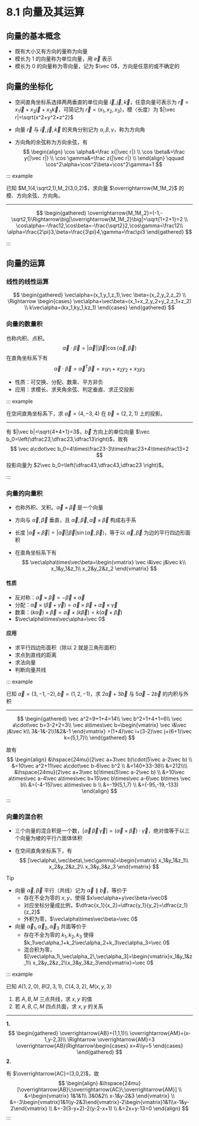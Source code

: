 # 8.1 向量及其运算

## 向量的基本概念

- 既有大小又有方向的量称为向量
- 模长为 $1$ 的向量称为单位向量，用 $\vec e$ 表示
- 模长为 $0$ 的向量称为零向量，记为 $\vec 0$，方向是任意的或不确定的

## 向量的坐标化

- 空间直角坐标系选择两两垂直的单位向量 $\vec i,\vec j,\vec k$，任意向量可表示为 $\vec r=x_1\vec i+x_2\vec j+x_3\vec k$，可简记为 $\vec r=(x_1,x_2,x_3)$，模〈长度）为 $|\vec r|=\sqrt{x^2+y^2+z^2}$

- 向量 $\vec r$ 与 $\vec i,\vec j,\vec k$ 的夹角分别记为 $\alpha,\beta,\gamma$，称为方向角

- 方向角的余弦称为方向余弦，有
  $$
  \begin{align}
  \cos \alpha&=\frac x{|\vec r|} \\
  \cos \beta&=\frac y{|\vec r|} \\
  \cos \gamma&=\frac z{|\vec r|} \\
  \end{align}
  \qquad
  \cos^2\alpha+\cos^2\beta+\cos^2\gamma=1
  $$

::: example

已知 $M_1(4,\sqrt2,1),M_2(3,0,2)$，求向量 $\overrightarrow{M_1M_2}$ 的模、方向余弦、方向角。

---

$$
\begin{gathered}
\overrightarrow{M_1M_2}=(-1,-\sqrt2,1)\Rightarrow\big|\overrightarrow{M_1M_2}\big|=\sqrt{1+2+1}=2 \\
\cos\alpha=-\frac12,\cos\beta=-\frac{\sqrt2}2,\cos\gamma=\frac12\\
\alpha=\frac{2\pi}3,\beta=\frac{3\pi}4,\gamma=\frac\pi3
\end{gathered}
$$

:::

## 向量的运算

### 线性的线性运算

$$
\begin{gathered}
\vec\alpha=(x_1,y_1,z_1),\vec \beta=(x_2,y_2,z_2) \\
\Rightarrow \begin{cases}
\vec\alpha+\vec\beta=(x_1+x_2,y_2+y_2,z_1+z_2) \\
k\vec\alpha=(kx_1,ky_1,kz_1)
\end{cases}
\end{gathered}
$$

### 向量的数量积

也称内积、点积。
$$
\vec\alpha\cdot\vec\beta=|\vec\alpha||\vec\beta|\cos\left<\vec\alpha,\vec\beta\right>
$$
在直角坐标系下有
$$
\vec\alpha\cdot\vec\beta=\vec\alpha^\mathrm T\vec \beta=x_1y_1+x_2y_2+x_3y_3
$$

- 性质：可交换、分配、数乘、平方非负
- 应用：求模长、求夹角余弦、判定垂直、求正交投影

::: example

在空间直角坐标系下，求 $\vec a=(4,-3,4)$ 在 $\vec b=(2,2,1)$ 上的投影。

---

有 $|\vec b|=\sqrt{4+4+1}=3$，$\vec b$ 方向上的单位向量 $\vec b_0=\left(\dfrac23,\dfrac23,\dfrac13\right)$，故有
$$
\vec a\cdot\vec b_0=4\times\frac23-3\times\frac23+4\times\frac13=2
$$
投影向量为 $2\vec b_0=\left(\dfrac43,\dfrac43,\dfrac23 \right)$。

:::

### 向量的向量积

- 也称外积、叉积。$\vec \alpha\times\vec \beta$ 是一个向量

- 方向与 $\vec \alpha,\vec \beta$ 垂直，且 $\vec\alpha,\vec\beta,\vec\alpha\times\vec\beta$ 构成右手系

- 长度 $|\vec\alpha\times\vec\beta|=|\vec\alpha||\vec\beta|\sin\left<\vec\alpha,\vec\beta \right>$，等于以 $\vec\alpha,\vec\beta$ 为边的平行四边形面积

- 在直角坐标系下有
  $$
  \vec\alpha\times\vec\beta=\begin{vmatrix}
  \vec i&\vec j&\vec k\\
  x_1&y_1&z_1\\
  x_2&y_2&z_2
  \end{vmatrix}
  $$

#### 性质

- 反对称：$\vec\alpha\times\vec\beta=-\vec\beta\times\vec\alpha$
- 分配：$\vec\alpha\times(\vec\beta+\vec\gamma)=\vec\alpha\times\vec\beta+\vec\alpha\times\vec\gamma$
- 数乘：$(k\vec\alpha)\times\vec\beta=\vec\alpha\times(k\vec\beta)=k(\vec\alpha\times\vec\beta)$
- $\vec\alpha\times\vec\alpha=\vec 0$

#### 应用

- 求平行四边形面积（除以 2 就是三角形面积）
- 求点到直线的距离
- 求法向量
- 判断向量共线

::: example

已知 $\vec a=(3,-1,-2),\vec b=(1,2,-1)$，求 $2\vec a+3\vec b$ 与 $5\vec a-2\vec b$ 的内积与外积

---

$$
\begin{gathered}
\vec a^2=9+1+4=14\\
\vec b^2=1+4+1=6\\
\vec a\cdot\vec b=3-2+2=3\\
\vec a\times\vec b=\begin{vmatrix}
\vec i&\vec j&\vec k\\
3&-1&-2\\1&2&-1
\end{vmatrix}
=(1+4)\vec i+(3-2)\vec j+(6+1)\vec k=(5,1,7)\\
\end{gathered}
$$

故有
$$
\begin{align}
&\hspace{24mu}(2\vec a+3\vec b)\cdot(5\vec a-2\vec b) \\
&=10\vec a^2+11\vec a\cdot\vec b-6\vec b^2 \\
&=140+33-36\\
&=212\\\\
&\hspace{24mu}(2\vec a+3\vec b)\times(5\vec a-2\vec b) \\
&=10\vec a\times\vec a-4\vec a\times\vec b+15\vec b\times\vec a-6\vec b\times
\vec b\\
&=(-4-15)\vec a\times\vec b \\
&=-19(5,1,7) \\
&=(-95,-19,-133)
\end{align}
$$
:::

### 向量的混合积

- 三个向量的混合积是一个数，$[\vec\alpha\,\vec\beta\,\vec\gamma]=(\vec\alpha\times\vec\beta)\cdot\vec\gamma$，绝对值等于以三个向量为棱的平行六面体体积

- 在空间直角坐标系下，有
  $$
  [\vec\alpha\,\vec\beta\,\vec\gamma]=\begin{vmatrix}
  x_1&y_1&z_1\\
  x_2&y_2&z_2\\
  x_3&y_3&z_3
  \end{vmatrix}
  $$

> [!tip]
>
> - 向量 $\vec\alpha,\vec\beta$ 平行（共线）记为 $\vec\alpha\parallel\vec b$，等价于
>   - 存在不全为零的 $x,y$，使得 $x\vec\alpha+y\vec\beta=\vec0$
>   - 对应坐标分量成比例，$\dfrac{x_1}{x_2}=\dfrac{y_1}{y_2}=\dfrac{z_1}{z_2}$
>   - 外积为零，$\vec\alpha\times\vec\beta=\vec 0$
> - 向量 $\vec\alpha_1,\vec\alpha_2,\vec\alpha_3$ 共面等价于
>   - 存在不全为零的 $k_1,k_2,k_3$ 使得 $k_1\vec\alpha_1+k_2\vec\alpha_2+k_3\vec\alpha_3=\vec 0$
>   - 混合积为零，$[\vec\alpha_1\,\vec\alpha_2\,\vec\alpha_3]=\begin{vmatrix}x_1&y_1&z_1\\
>     x_2&y_2&z_2\\x_3&y_3&z_3\end{vmatrix}=\vec 0$

::: example

已知 $A(1,2,0)$, $B(2,3,1)$, $C(4,3,2)$, $M(x,y,3)$

1. 若 $A,B,M$ 三点共线，求 $x,y$ 的值
2. 若 $A,B,C,M$ 四点共面，求 $x,y$ 的关系

---

**1.**
$$
\begin{gathered}
\overrightarrow{AB}=(1,1,1)\\
\overrightarrow{AM}=(x-1,y-2,3)\\
\Rightarrow \overrightarrow{AM}=3 \overrightarrow{AB}\Rightarrow\begin{cases}
x=4\\y=5
\end{cases}
\end{gathered}
$$
**2.**

有 $\overrightarrow{AC}=(3,0,2)$，故
$$
\begin{align}
&\hspace{24mu}[\overrightarrow{AB}\;\overrightarrow{AC}\;\overrightarrow{AM}] \\
&=\begin{vmatrix}
1&1&1\\
3&0&2\\
x-1&y-2&3
\end{vmatrix} \\
&=-3\begin{vmatrix}1&1\\y-2&3\end{vmatrix}-2\begin{vmatrix}1&1\\x-1&y-2\end{vmatrix} \\
&=-3(3-y+2)-2(y-2-x+1) \\
&=2x+y-13=0
\end{align}
$$
:::